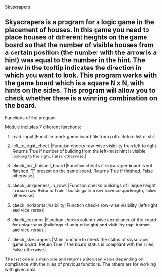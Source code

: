 Skyscrapers

Skyscrapers is a program for a logic game in the placement of houses.
In this game you need to place houses of different heights on the game board so that the number of visible houses from a certain position (the number with the arrow is a hint) was equal to the number in the hint. The arrow in the tooltip indicates the direction in which you want to look.
This program works with the game board which is a square N x N, with hints on the sides.
This program will allow you to check whether there is a winning combination on the board.
--------------------------------------------------------------------------------------------------------------------------------------

Functions of the program

Module includes 7 different functions: 
1. read_input |Function reads game board file from path.
Return list of str.|

2. left_to_right_check |Function checks row-wise visibility from left to right.
Returns True if number of building from the left-most hint is visible looking to the right,
False otherwise.|

3. check_not_finished_board |Function checks if skyscraper board is not finished,
'?' present on the game board.
Returns True if finished, False otherwise.|

4. check_uniqueness_in_rows |Function checks buildings of unique height in each row.
Returns True if buildings in a row have unique length, False otherwise.|

5. check_horizontal_visibility |Function checks row-wise visibility (left-right and vice versa)|

6. check_columns |Function checks column-wise compliance of the board for uniqueness (buildings of unique height) and visibility (top-bottom and vice versa).| 

7. check_skyscrapers |Main function to check the status of skyscraper game board.
Return True if the board status is compliant with the rules,
False otherwise.|

The last one is a main one and returns a Boolean value depending on compliance with the rules of previous functions. The others are for working with given data.